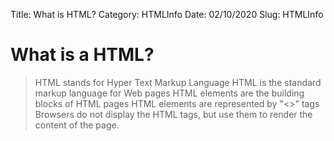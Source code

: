 Title: What is HTML?
Category: HTMLInfo
Date: 02/10/2020
Slug: HTMLInfo


# What is a HTML?

> HTML stands for Hyper Text Markup Language
> HTML is the standard markup language for Web pages
> HTML elements are the building blocks of HTML pages
> HTML elements are represented by "<>" tags
> Browsers do not display the HTML tags, but use them to render the content of the page.
